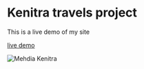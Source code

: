 # Kenitra travels project

This is a live demo of my site



[live demo](https://rawcdn.githack.com/Oumaima-Houtat/Kenitra-travels/3e0e27f22d1c8782aadad759c1a487b429cb6373/index.html)




![Mehdia Kenitra](https://www.google.com/url?sa=i&url=https%3A%2F%2Fwww.shared-house.com%2FLouer%2FMehdia%2520Kenitra%2Cfr%2C41817.htm&psig=AOvVaw24-r--k6MmST1iVHvg-g-h&ust=1628611583325000&source=images&cd=vfe&ved=0CAsQjRxqFwoTCMjG0IyppPICFQAAAAAdAAAAABAM)